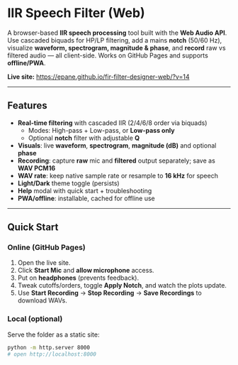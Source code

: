 # IIR Speech Filter (Web)

A browser-based **IIR speech processing** tool built with the **Web Audio API**. Use cascaded biquads for HP/LP filtering, add a mains **notch** (50/60 Hz), visualize **waveform, spectrogram, magnitude & phase**, and **record** raw vs filtered audio — all client-side. Works on GitHub Pages and supports **offline/PWA**.

**Live site:** https://epane.github.io/fir-filter-designer-web/?v=14

---

## Features

- **Real-time filtering** with cascaded IIR (2/4/6/8 order via biquads)
  - Modes: High-pass + Low-pass, or **Low-pass only**
  - Optional **notch** filter with adjustable **Q**
- **Visuals**: live **waveform**, **spectrogram**, **magnitude (dB)** and optional **phase**
- **Recording**: capture **raw** mic and **filtered** output separately; save as **WAV PCM16**
- **WAV rate**: keep native sample rate or resample to **16 kHz** for speech
- **Light/Dark** theme toggle (persists)
- **Help** modal with quick start + troubleshooting
- **PWA/offline**: installable, cached for offline use

---

## Quick Start

### Online (GitHub Pages)
1. Open the live site.
2. Click **Start Mic** and **allow microphone** access.
3. Put on **headphones** (prevents feedback).
4. Tweak cutoffs/orders, toggle **Apply Notch**, and watch the plots update.
5. Use **Start Recording** → **Stop Recording** → **Save Recordings** to download WAVs.

### Local (optional)
Serve the folder as a static site:
```bash
python -m http.server 8000
# open http://localhost:8000
